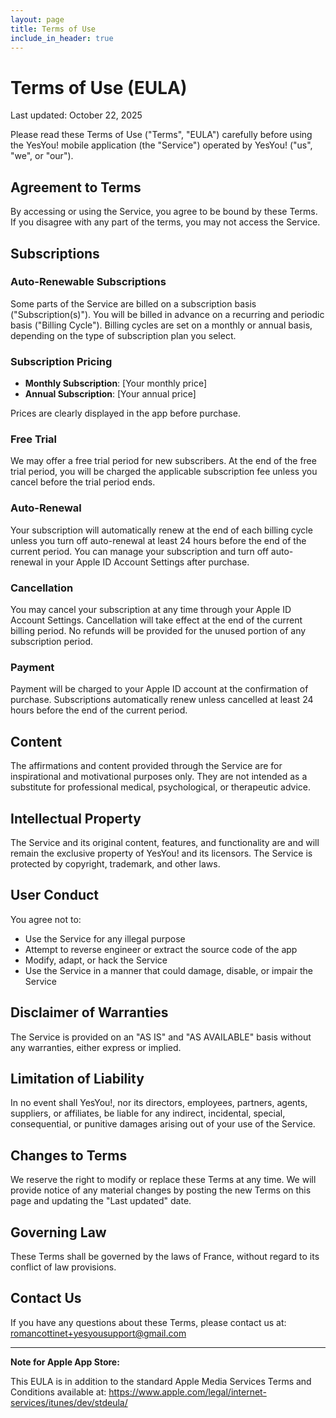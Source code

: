 ```yaml
---
layout: page
title: Terms of Use
include_in_header: true
---
```


# Terms of Use (EULA)

Last updated: October 22, 2025

Please read these Terms of Use ("Terms", "EULA") carefully before using the YesYou! mobile application (the "Service") operated by YesYou! ("us", "we", or "our").

## Agreement to Terms

By accessing or using the Service, you agree to be bound by these Terms. If you disagree with any part of the terms, you may not access the Service.

## Subscriptions

### Auto-Renewable Subscriptions

Some parts of the Service are billed on a subscription basis ("Subscription(s)"). You will be billed in advance on a recurring and periodic basis ("Billing Cycle"). Billing cycles are set on a monthly or annual basis, depending on the type of subscription plan you select.

### Subscription Pricing

- **Monthly Subscription**: [Your monthly price]
- **Annual Subscription**: [Your annual price]

Prices are clearly displayed in the app before purchase.

### Free Trial

We may offer a free trial period for new subscribers. At the end of the free trial period, you will be charged the applicable subscription fee unless you cancel before the trial period ends.

### Auto-Renewal

Your subscription will automatically renew at the end of each billing cycle unless you turn off auto-renewal at least 24 hours before the end of the current period. You can manage your subscription and turn off auto-renewal in your Apple ID Account Settings after purchase.

### Cancellation

You may cancel your subscription at any time through your Apple ID Account Settings. Cancellation will take effect at the end of the current billing period. No refunds will be provided for the unused portion of any subscription period.

### Payment

Payment will be charged to your Apple ID account at the confirmation of purchase. Subscriptions automatically renew unless cancelled at least 24 hours before the end of the current period.

## Content

The affirmations and content provided through the Service are for inspirational and motivational purposes only. They are not intended as a substitute for professional medical, psychological, or therapeutic advice.

## Intellectual Property

The Service and its original content, features, and functionality are and will remain the exclusive property of YesYou! and its licensors. The Service is protected by copyright, trademark, and other laws.

## User Conduct

You agree not to:
- Use the Service for any illegal purpose
- Attempt to reverse engineer or extract the source code of the app
- Modify, adapt, or hack the Service
- Use the Service in a manner that could damage, disable, or impair the
Service

## Disclaimer of Warranties

The Service is provided on an "AS IS" and "AS AVAILABLE" basis without any warranties, either express or implied.

## Limitation of Liability

In no event shall YesYou!, nor its directors, employees, partners, agents, suppliers, or affiliates, be liable for any indirect, incidental, special, consequential, or punitive damages arising out of your use of the Service.

## Changes to Terms

We reserve the right to modify or replace these Terms at any time. We will provide notice of any material changes by posting the new Terms on this page and updating the "Last updated" date.

## Governing Law

These Terms shall be governed by the laws of France, without regard to its conflict of law provisions.

## Contact Us

If you have any questions about these Terms, please contact us at: romancottinet+yesyousupport@gmail.com

---

**Note for Apple App Store:**

This EULA is in addition to the standard Apple Media Services Terms and Conditions available at: https://www.apple.com/legal/internet-services/itunes/dev/stdeula/
